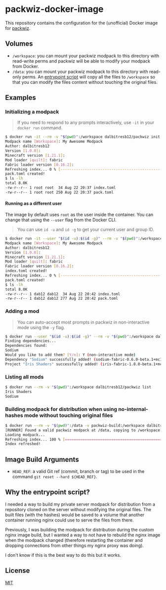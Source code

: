 # packwiz-docker-image

This repository contains the configuration for the (unofficial) Docker image for [packwiz](https://github.com/packwiz/packwiz).

## Volumes

- `/workspace`: you can mount your packwiz modpack to this directory with read-write perms and packwiz will be able to modify your modpack from Docker.
- `/data`: you can mount your packwiz modpack to this directory with read-only perms. An [entrypoint script](#why-the-entrypoint-script) will copy all the files to `/workspace` so that you can modify the files content without touching the original files.

## Examples

### Initializing a modpack

> If you need to respond to any prompts interactively, use `-it` in your `docker run` command.

```bash
$ docker run -it --rm -v "$(pwd)":/workspace dalbitresb12/packwiz init
Modpack name [Workspace]: My Awesome Modpack
Author: dalbitresb12
Version [1.0.0]:
Minecraft version [1.21.1]:
Mod loader [quilt]: fabric
Fabric loader version [0.16.2]:
Refreshing index... 0 % [------------------------------------------------------------------------------] done
pack.toml created!
$ ls -lh
total 8.0K
-rw-r--r-- 1 root root  34 Aug 22 20:37 index.toml
-rw-r--r-- 1 root root 250 Aug 22 20:37 pack.toml
```

#### Running as a different user

The image by default uses `root` as the user inside the container. You can change that using the `--user` flag from the Docker CLI.

> You can use `id -u` and `id -g` to get your current user and group ID.

```bash
$ docker run -it --user "$(id -u):$(id -g)" --rm -v "$(pwd)":/workspace dalbitresb12/packwiz init
Modpack name [Workspace]: My Awesome Modpack
Author: dalbitresb12
Version [1.0.0]:
Minecraft version [1.21.1]:
Mod loader [quilt]: fabric
Fabric loader version [0.16.2]:
index.toml created!
Refreshing index... 0 % [------------------------------------------------------------------------------] done
pack.toml created!
$ ls -lh
total 8.0K
-rw-r--r-- 1 dab12 dab12  34 Aug 22 20:42 index.toml
-rw-r--r-- 1 dab12 dab12 277 Aug 22 20:42 pack.toml
```

### Adding a mod

> You can auto-accept most prompts in packwiz in non-interactive mode using the `-y` flag.

```bash
$ docker run --user "$(id -u):$(id -g)" --rm -v "$(pwd)":/workspace dalbitresb12/packwiz modrinth add iris -y
Finding dependencies...
Dependencies found:
Sodium
Would you like to add them? [Y/n]: Y (non-interactive mode)
Dependency "Sodium" successfully added! (sodium-fabric-0.6.0-beta.1+mc1.21.jar)
Project "Iris Shaders" successfully added! (iris-fabric-1.8.0-beta.1+mc1.21.1.jar)
```

### Listing all mods

```bash
$ docker run --rm -v "$(pwd)":/workspace dalbitresb12/packwiz list
Iris Shaders
Sodium
```

### Building modpack for distribution when using no-internal-hashes mode without touching original files

```bash
$ docker run --rm -v "$(pwd)":/data -v packwiz-build:/workspace dalbitresb12/packwiz refresh --build
[RUNNER] Found a valid packwiz modpack at /data, copying to /workspace...
Loading modpack...
Refreshing index... 100 % [==============================================================================] done
Index refreshed!
```

## Image Build Arguments

- `HEAD_REF`: a valid Git ref (commit, branch or tag) to be used in the command `git reset --hard ${HEAD_REF}`.

## Why the entrypoint script?

I needed a way to build my private server modpack for distribution from a repository cloned on the server without modifying the original files. The built files (with the hashes) would be saved to a volume that another container running nginx could use to serve the files from there.

Previously, I was building the modpack for distribution during the custom nginx image build, but I wanted a way to not have to rebuild the nginx image when the modpack changed (therefore restarting the container and dropping connections from other things my nginx proxy was doing).

I don't know if this is the best way to do this but it works.

## License

[MIT](LICENSE)
